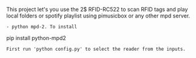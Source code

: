 This project let's you use the 2$ RFID-RC522  to scan RFID tags and play local folders or spotify playlist using pimusicbox or any other mpd server.

```
- python mpd-2. To install
```
pip install python-mpd2
```
First run 'python config.py' to select the reader from the inputs.
